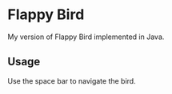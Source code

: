 Flappy Bird
===========

My version of Flappy Bird implemented in Java. 

Usage
-----
Use the space bar to navigate the bird. 

